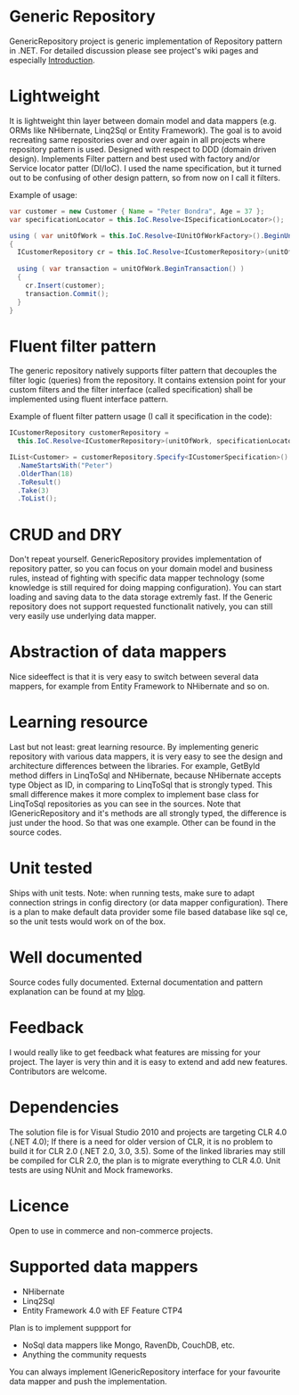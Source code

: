 # Generic Repository
GenericRepository project is generic implementation of Repository pattern in .NET.
For detailed discussion please see project's wiki pages and especially [Introduction](https://github.com/besnik/generic-repository/wiki/Introduction).


# Lightweight
It is lightweight thin layer between domain model and data mappers (e.g. ORMs like NHibernate, Linq2Sql or Entity Framework). The goal is to avoid recreating same repositories over and over again in all projects where repository pattern is used. Designed with respect to DDD (domain driven design). Implements Filter pattern and best used with factory and/or Service locator patter (DI/IoC). I used the name specification, but it turned out to be confusing of other design pattern, so from now on I call it filters.

Example of usage:
``` java
var customer = new Customer { Name = "Peter Bondra", Age = 37 };
var specificationLocator = this.IoC.Resolve<ISpecificationLocator>();

using ( var unitOfWork = this.IoC.Resolve<IUnitOfWorkFactory>().BeginUnitOfWork() )
{
  ICustomerRepository cr = this.IoC.Resolve<ICustomerRepository>(unitOfWork, specificationLocator);
  
  using ( var transaction = unitOfWork.BeginTransaction() )
  {
	cr.Insert(customer);
	transaction.Commit();
  }
}
```

# Fluent filter pattern
The generic repository natively supports filter pattern that decouples the filter logic (queries) from the repository. It contains extension point for your custom filters and the filter interface (called specification) shall be implemented using fluent interface pattern.

Example of fluent filter pattern usage (I call it specification in the code):
``` java
ICustomerRepository customerRepository = 
  this.IoC.Resolve<ICustomerRepository>(unitOfWork, specificationLocator);

IList<Customer> = customerRepository.Specify<ICustomerSpecification>()
  .NameStartsWith("Peter")
  .OlderThan(18)
  .ToResult()
  .Take(3)
  .ToList();
```

# CRUD and DRY
Don't repeat yourself. GenericRepository provides implementation of repository patter, so you can focus on your domain model and business rules, instead of fighting with specific data mapper technology (some knowledge is still required for doing mapping configuration). You can start loading and saving data to the data storage extremly fast. If the Generic repository does not support requested functionalit natively, you can still very easily use underlying data mapper.


# Abstraction of data mappers
Nice sideeffect is that it is very easy to switch between several data mappers, for example from Entity Framework to NHibernate and so on.

# Learning resource
Last but not least: great learning resource. By implementing generic repository with various data mappers, it is very easy to see the design and architecture differences between the libraries. For example, GetById method differs in LinqToSql and NHibernate, because NHibernate accepts type Object as ID, in comparing to LinqToSql that is strongly typed. This small difference makes it more complex to implement base class for LinqToSql repositories as you can see in the sources. Note that IGenericRepository and it's methods are all strongly typed, the difference is just under the hood. So that was one example. Other can be found in the source codes.


# Unit tested
Ships with unit tests.
Note: when running tests, make sure to adapt connection strings in config directory (or data mapper configuration). There is a plan to make default data provider some file based database like sql ce, so the unit tests would work on of the box.

# Well documented
Source codes fully documented.
External documentation and pattern explanation can be found at my [blog](http://besnikgeek.blogspot.com/search/label/generic%20repository).

# Feedback
I would really like to get feedback what features are missing for your project. The layer is very thin and it is easy to extend and add new features. Contributors are welcome.

# Dependencies
The solution file is for Visual Studio 2010 and projects are targeting CLR 4.0 (.NET 4.0);
If there is a need for older version of CLR, it is no problem to build it for CLR 2.0 (.NET 2.0, 3.0, 3.5). Some of the linked libraries may still be compiled for CLR 2.0, the plan is to migrate everything to CLR 4.0.
Unit tests are using NUnit and Mock frameworks.


# Licence
Open to use in commerce and non-commerce projects.

# Supported data mappers
  * NHibernate
  * Linq2Sql
  * Entity Framework 4.0 with EF Feature CTP4

Plan is to implement suppport for
  * NoSql data mappers like Mongo, RavenDb, CouchDB, etc.
  * Anything the community requests

You can always implement IGenericRepository interface for your favourite data mapper and push the implementation.